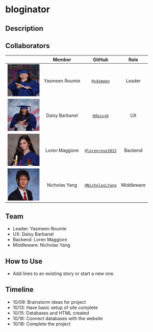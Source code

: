 # bloginator

## Description

## Collaborators
|                                       |   **Member**   |                   **GitHub**                 |            **Role**            |
|---------------------------------------|:--------------:|:--------------------------------------------:|:------------------------------:|
| <img src="images/yasmeenroumie.jpg" width="100" height="100" /> | Yasmeen Roumie   |[`@y4smeen`](https://github.com/y4smeen)        | Leader  |
| <img src="images/daisybarbanel.jpg" width="100" height="100" /> | Daisy Barbanel |[`@daisyb`](https://github.com/daisyb)    | UX  |
| <img src="images/lorenmaggiore.jpg" width="100" height="100" /> | Loren Maggiore    |[`@lorenrose1013`](https://github.com/lorenrose1013)| Backend |
| <img src="images/nicholasyang.jpg" width="100" height="100" /> | Nicholas Yang  |[`@NicholasLYang`](https://github.com/NicholasLYang)        | Middleware  |

## Team
* Leader: Yasmeen Roumie
* UX: Daisy Barbanel
* Backend: Loren Maggiore 
* Middleware: Nicholas Yang

## How to Use
* Add lines to an existing story or start a new one.

## Timeline
* 10/09: Brainstorm ideas for project
* 10/13: Have basic setup of site complete
* 10/15: Databases and HTML created
* 10/16: Connect databases with the website
* 10/18: Complete the project

